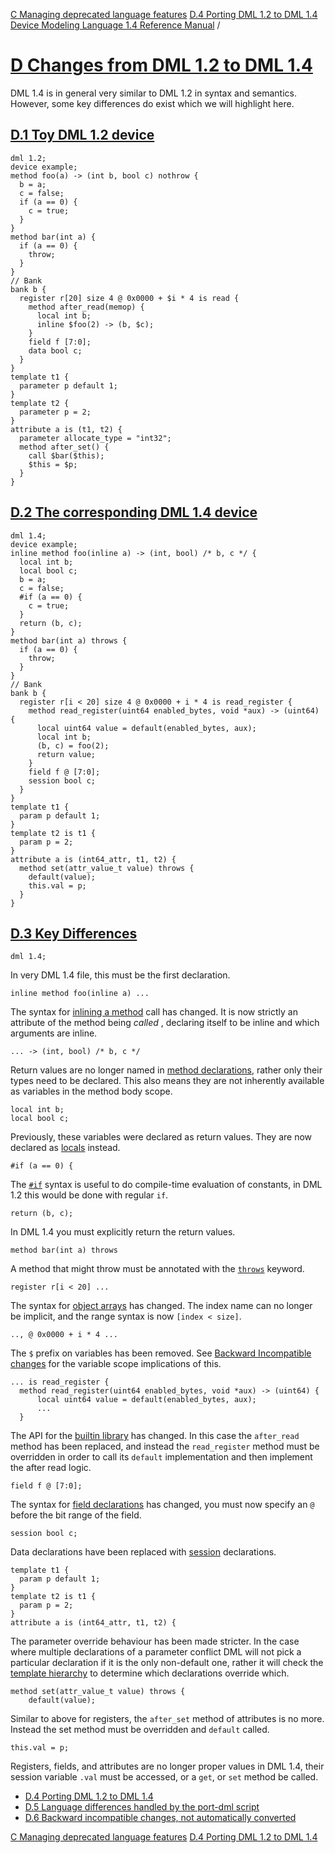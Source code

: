 [C Managing deprecated language features](deprecations-auto.html) [D.4 Porting DML 1.2 to DML 1.4](port-dml.html)
[Device Modeling Language 1.4 Reference Manual](index.html) / 
# [D Changes from DML 1.2 to DML 1.4](#changes-from-dml-1-2-to-dml-1-4)
DML 1.4 is in general very similar to DML 1.2 in syntax and semantics. However, some key differences do exist which we will highlight here.
## [D.1 Toy DML 1.2 device](#toy-dml-1-2-device)
```
dml 1.2;
device example;
method foo(a) -> (int b, bool c) nothrow {
  b = a;
  c = false;
  if (a == 0) {
    c = true;
  }
}
method bar(int a) {
  if (a == 0) {
    throw;
  }
}
// Bank
bank b {
  register r[20] size 4 @ 0x0000 + $i * 4 is read {
    method after_read(memop) {
      local int b;
      inline $foo(2) -> (b, $c);
    }
    field f [7:0];
    data bool c;
  }
}
template t1 {
  parameter p default 1;
}
template t2 {
  parameter p = 2;
}
attribute a is (t1, t2) {
  parameter allocate_type = "int32";
  method after_set() {
    call $bar($this);
    $this = $p;
  }
}

```

## [D.2 The corresponding DML 1.4 device](#the-corresponding-dml-1-4-device)
```
dml 1.4;
device example;
inline method foo(inline a) -> (int, bool) /* b, c */ {
  local int b;
  local bool c;
  b = a;
  c = false;
  #if (a == 0) {
    c = true;
  }
  return (b, c);
}
method bar(int a) throws {
  if (a == 0) {
    throw;
  }
}
// Bank
bank b {
  register r[i < 20] size 4 @ 0x0000 + i * 4 is read_register {
    method read_register(uint64 enabled_bytes, void *aux) -> (uint64) {
      local uint64 value = default(enabled_bytes, aux);
      local int b;
      (b, c) = foo(2);
      return value;
    }
    field f @ [7:0];
    session bool c;
  }
}
template t1 {
  param p default 1;
}
template t2 is t1 {
  param p = 2;
}
attribute a is (int64_attr, t1, t2) {
  method set(attr_value_t value) throws {
    default(value);
    this.val = p;
  }
}

```

## [D.3 Key Differences](#key-differences)
```
dml 1.4;

```

In very DML 1.4 file, this must be the first declaration.
```
inline method foo(inline a) ...

```

The syntax for [inlining a method](language.html#inline-methods) call has changed. It is now strictly an attribute of the method being _called_ , declaring itself to be inline and which arguments are inline.
```
... -> (int, bool) /* b, c */

```

Return values are no longer named in [method declarations](language.html#methods-detailed), rather only their types need to be declared. This also means they are not inherently available as variables in the method body scope.
```
local int b;
local bool c;

```

Previously, these variables were declared as return values. They are now declared as [locals](language.html#local-statements) instead.
```
#if (a == 0) {

```

The [`#if`](language.html#if-else-statements) syntax is useful to do compile-time evaluation of constants, in DML 1.2 this would be done with regular `if`.
```
return (b, c);

```

In DML 1.4 you must explicitly return the return values.
```
method bar(int a) throws

```

A method that might throw must be annotated with the [`throws`](language.html#input-parameters-and-return-values) keyword.
```
register r[i < 20] ...

```

The syntax for [object arrays](language.html#object-declarations) has changed. The index name can no longer be implicit, and the range syntax is now `[index < size]`.
```
.., @ 0x0000 + i * 4 ...

```

The `$` prefix on variables has been removed. See [Backward Incompatible changes](changes-manual.html#dollar_changes) for the variable scope implications of this.
```
... is read_register {
  method read_register(uint64 enabled_bytes, void *aux) -> (uint64) {
      local uint64 value = default(enabled_bytes, aux);
      ...
  }

```

The API for the [builtin library](dml-builtins.html) has changed. In this case the `after_read` method has been replaced, and instead the `read_register` method must be overridden in order to call its `default` implementation and then implement the after read logic.
```
field f @ [7:0];

```

The syntax for [field declarations](language.html#field-declarations) has changed, you must now specify an `@` before the bit range of the field.
```
session bool c;

```

Data declarations have been replaced with [session](language.html#session-variables) declarations.
```
template t1 {
  param p default 1;
}
template t2 is t1 {
  param p = 2;
}
attribute a is (int64_attr, t1, t2) {

```

The parameter override behaviour has been made stricter. In the case where multiple declarations of a parameter conflict DML will not pick a particular declaration if it is the only non-default one, rather it will check the [template hierarchy](language.html#templates) to determine which declarations override which.
```
method set(attr_value_t value) throws {
    default(value);

```

Similar to above for registers, the `after_set` method of attributes is no more. Instead the set method must be overridden and `default` called.
```
this.val = p;

```

Registers, fields, and attributes are no longer proper values in DML 1.4, their session variable `.val` must be accessed, or a `get`, or `set` method be called.
  * [D.4 Porting DML 1.2 to DML 1.4](port-dml.html)
  * [D.5 Language differences handled by the port-dml script](changes-auto.html)
  * [D.6 Backward incompatible changes, not automatically converted](changes-manual.html)


[C Managing deprecated language features](deprecations-auto.html) [D.4 Porting DML 1.2 to DML 1.4](port-dml.html)
